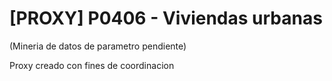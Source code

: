 # [PROXY] P0406 - Viviendas urbanas

(Mineria de datos de parametro pendiente)

Proxy creado con fines de coordinacion